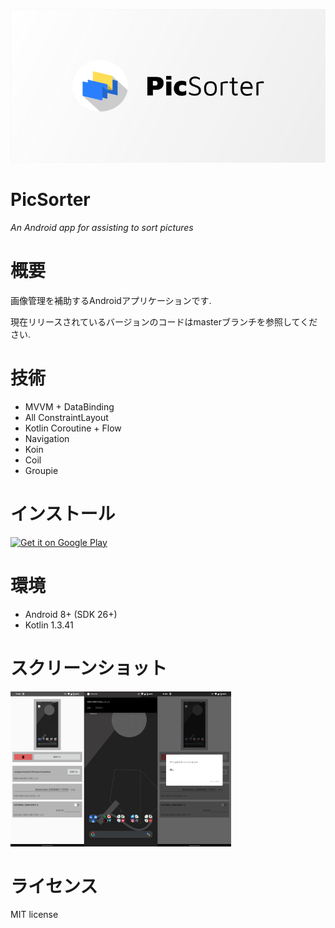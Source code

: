 ![Header](https://raw.githubusercontent.com/blackbracken/PicSorter/develop/header.png)
# PicSorter
*An Android app for assisting to sort pictures*

# 概要
画像管理を補助するAndroidアプリケーションです.

現在リリースされているバージョンのコードはmasterブランチを参照してください.

# 技術
* MVVM + DataBinding
* All ConstraintLayout
* Kotlin Coroutine + Flow
* Navigation
* Koin
* Coil
* Groupie

# インストール
<a href='https://play.google.com/store/apps/details?id=black.bracken.picsorter&pcampaignid=pcampaignidMKT-Other-global-all-co-prtnr-py-PartBadge-Mar2515-1'><img alt='Get it on Google Play' src='https://play.google.com/intl/en_us/badges/static/images/badges/en_badge_web_generic.png' width='20%' height='20%'/></a>

# 環境
* Android 8+ (SDK 26+)
* Kotlin 1.3.41

# スクリーンショット
<img src="https://raw.githubusercontent.com/blackbracken/PicSorter/develop/screenshots.png" width="70%" height="70%">

# ライセンス
MIT license